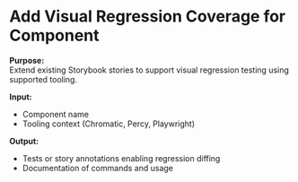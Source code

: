 # Add Visual Regression Coverage for Component

**Purpose:**  
Extend existing Storybook stories to support visual regression testing using supported tooling.

**Input:**  
- Component name
- Tooling context (Chromatic, Percy, Playwright)

**Output:**  
- Tests or story annotations enabling regression diffing
- Documentation of commands and usage
